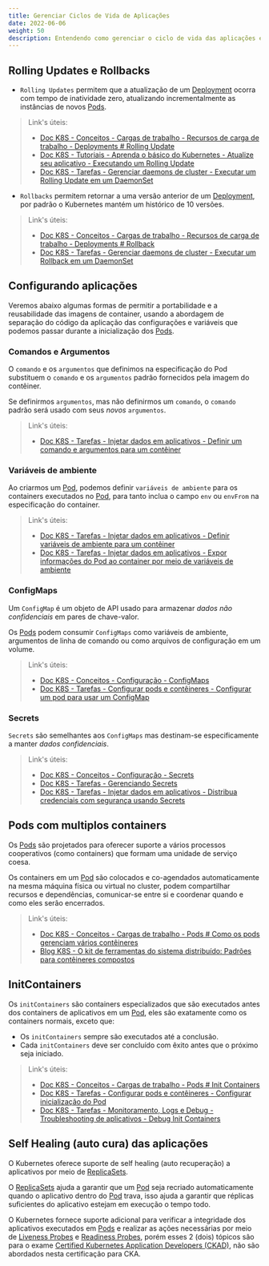 ```yaml
---
title: Gerenciar Ciclos de Vida de Aplicações
date: 2022-06-06
weight: 50
description: Entendendo como gerenciar o ciclo de vida das aplicações em um cluster Kubernetes.
---
```


## Rolling Updates e Rollbacks

- `Rolling Updates` permitem que a atualização de um [Deployment](../02_objetos/#deployments) ocorra com tempo de inatividade zero, atualizando incrementalmente as instâncias de novos [Pods](../02_objetos/#pods).

> Link's úteis:
>
> - [Doc K8S - Conceitos - Cargas de trabalho - Recursos de carga de trabalho - Deployments # Rolling Update](https://kubernetes.io/docs/concepts/workloads/controllers/deployment/#rolling-update-deployment)
> - [Doc K8S - Tutoriais - Aprenda o básico do Kubernetes - Atualize seu aplicativo - Executando um Rolling Update](https://kubernetes.io/docs/tutorials/kubernetes-basics/update/update-intro/)
> - [Doc K8S - Tarefas - Gerenciar daemons de cluster - Executar um Rolling Update em um DaemonSet](https://kubernetes.io/docs/tasks/manage-daemon/update-daemon-set/)

- `Rollbacks` permitem retornar a uma versão anterior de um [Deployment](../02_objetos/#deployments), por padrão o Kubernetes mantém um histórico de 10 versões.

> Link's úteis:
>
> - [Doc K8S - Conceitos - Cargas de trabalho - Recursos de carga de trabalho - Deployments # Rollback](https://kubernetes.io/docs/concepts/workloads/controllers/deployment/#rolling-update-deployment)
> - [Doc K8S - Tarefas - Gerenciar daemons de cluster - Executar um Rollback em um DaemonSet](https://kubernetes.io/docs/tasks/manage-daemon/rollback-daemon-set/)

## Configurando aplicações

Veremos abaixo algumas formas de permitir a portabilidade e a reusabilidade das imagens de container, usando a abordagem de separação do código da aplicação das configurações e variáveis que podemos passar durante a inicialização dos [Pods](../02_objetos/#pods).

### Comandos e Argumentos

O `comando` e os `argumentos` que definimos na especificação do Pod substituem o `comando` e os `argumentos` padrão fornecidos pela imagem do contêiner.

Se definirmos `argumentos`, mas não definirmos um `comando`, o `comando` padrão será usado com seus *novos* `argumentos`.

> Link's úteis:
>
> - [Doc K8S - Tarefas - Injetar dados em aplicativos - Definir um comando e argumentos para um contêiner](https://kubernetes.io/docs/tasks/inject-data-application/define-command-argument-container/)

### Variáveis de ambiente

Ao criarmos um [Pod](../02_objetos/#pods), podemos definir `variáveis ​​de ambiente` para os containers executados no [Pod](../02_objetos/#pods), para tanto inclua o campo `env` ou `envFrom` na especificação do container.

> Link's úteis:
>
> - [Doc K8S - Tarefas - Injetar dados em aplicativos - Definir variáveis ​​de ambiente para um contêiner](https://kubernetes.io/docs/tasks/inject-data-application/define-environment-variable-container/)
> - [Doc K8S - Tarefas - Injetar dados em aplicativos - Expor informações do Pod ao container por meio de variáveis ​​de ambiente](https://kubernetes.io/docs/tasks/inject-data-application/environment-variable-expose-pod-information/)

### ConfigMaps

Um `ConfigMap` é um objeto de API usado para armazenar *dados não confidenciais* em pares de chave-valor.

Os [Pods](../02_objetos/#pods) podem consumir `ConfigMaps` como variáveis ​​de ambiente, argumentos de linha de comando ou como arquivos de configuração em um volume.

> Link's úteis:
>
> - [Doc K8S - Conceitos - Configuração - ConfigMaps](https://kubernetes.io/docs/concepts/configuration/configmap/)
> - [Doc K8S - Tarefas - Configurar pods e contêineres - Configurar um pod para usar um ConfigMap](https://kubernetes.io/docs/tasks/configure-pod-container/configure-pod-configmap/)

### Secrets

`Secrets` são semelhantes aos `ConfigMaps` mas destinam-se especificamente a manter *dados confidenciais*.

> Link's úteis:
>
> - [Doc K8S - Conceitos - Configuração - Secrets](https://kubernetes.io/docs/concepts/configuration/secret/)
> - [Doc K8S - Tarefas - Gerenciando Secrets](https://kubernetes.io/docs/tasks/configmap-secret/)
> - [Doc K8S - Tarefas - Injetar dados em aplicativos - Distribua credenciais com segurança usando Secrets](https://kubernetes.io/docs/tasks/inject-data-application/distribute-credentials-secure/)

## Pods com multiplos containers

Os [Pods](../02_objetos/#pods) são projetados para oferecer suporte a vários processos cooperativos (como containers) que formam uma unidade de serviço coesa.

Os containers em um [Pod](../02_objetos/#pods) são colocados e co-agendados automaticamente na mesma máquina física ou virtual no cluster, podem compartilhar recursos e dependências, comunicar-se entre si e coordenar quando e como eles serão encerrados.

> Link's úteis:
>
> - [Doc K8S - Conceitos - Cargas de trabalho - Pods # Como os pods gerenciam vários contêineres](https://kubernetes.io/docs/concepts/workloads/pods/#how-pods-manage-multiple-containers)
> - [Blog K8S - O kit de ferramentas do sistema distribuído: Padrões para contêineres compostos](https://kubernetes.io/blog/2015/06/the-distributed-system-toolkit-patterns/)

## InitContainers

Os `initContainers` são containers especializados que são executados antes dos containers de aplicativos em um [Pod](../02_objetos/#pods), eles são exatamente como os containers normais, exceto que:

- Os `initContainers` sempre são executados até a conclusão.
- Cada `initContainers` deve ser concluído com êxito antes que o próximo seja iniciado.

> Link's úteis:
>
> - [Doc K8S - Conceitos - Cargas de trabalho - Pods # Init Containers](https://kubernetes.io/docs/concepts/workloads/pods/init-containers/)
> - [Doc K8S - Tarefas - Configurar pods e contêineres - Configurar inicialização do Pod](https://kubernetes.io/docs/tasks/configure-pod-container/configure-pod-initialization/)
> - [Doc K8S - Tarefas - Monitoramento, Logs e Debug - Troubleshooting de aplicativos - Debug Init Containers](https://kubernetes.io/docs/tasks/debug/debug-application/debug-init-containers/)

## Self Healing (auto cura) das aplicações

O Kubernetes oferece suporte de self healing (auto recuperação) a aplicativos por meio de [ReplicaSets](../02_objetos/#replicasets).

O [ReplicaSets](../02_objetos/#replicasets) ajuda a garantir que um [Pod](../02_objetos/#pods) seja recriado automaticamente quando o aplicativo dentro do [Pod](../02_objetos/#pods) trava, isso ajuda a garantir que réplicas suficientes do aplicativo estejam em execução o tempo todo.

O Kubernetes fornece suporte adicional para verificar a integridade dos aplicativos executados em [Pods](../02_objetos/#pods) e realizar as ações necessárias por meio de [Liveness Probes](https://kubernetes.io/docs/tasks/configure-pod-container/configure-liveness-readiness-startup-probes/#define-a-liveness-command) e [Readiness Probes](https://kubernetes.io/docs/tasks/configure-pod-container/configure-liveness-readiness-startup-probes/#define-readiness-probes), porém esses 2 (dois) tópicos são para o exame [Certified Kubernetes Application Developers (CKAD)](https://www.cncf.io/certification/ckad/), não são abordados nesta certificação para CKA.
